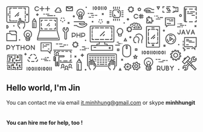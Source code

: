 <img src="https://raw.githubusercontent.com/minhhungit/minhhungit/master/assets/banner-img-01.png" />
<p align="center">
  <h2>Hello world, I'm Jin</h2>
  You can contact me via email <a href="mailto:someone@example.com">it.minhhung@gmail.com</a> or skype <strong>minhhungit</strong>
  <br />
  <br />
  <h4>You can hire me for help, too !</h4>
</p>
